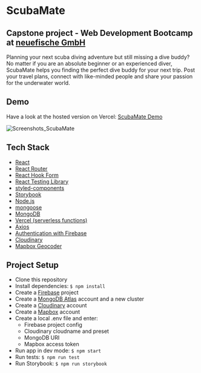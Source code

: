 # ScubaMate

## Capstone project - Web Development Bootcamp at [neuefische GmbH](https://www.neuefische.de)

Planning your next scuba diving adventure but still missing a dive buddy?  
No matter if you are an absolute beginner or an experienced diver, ScubaMate helps you finding the perfect dive buddy for your next trip. Post your travel plans, connect with like-minded people and share your passion for the underwater world.

## Demo

Have a look at the hosted version on Vercel: [ScubaMate Demo](https://capstone-project-ahohnsen.vercel.app/)


![Screenshots_ScubaMate](https://user-images.githubusercontent.com/94636438/161307598-1471ff96-1ebe-4aba-975c-a744829e4dbb.jpg)


## Tech Stack

- [React](https://reactjs.org)
- [React Router](https://reactrouter.com)
- [React Hook Form](https://react-hook-form.com)
- [React Testing Library](https://testing-library.com)
- [styled-components](https://www.styled-components.com)
- [Storybook](https://storybook.js.org)
- [Node.js](https://nodejs.org)
- [mongoose](https://mongoosejs.com/)
- [MongoDB](https://cloud.mongodb.com)
- [Vercel (serverless functions)](https://vercel.com/)
- [Axios](https://www.npmjs.com/package/axios)
- [Authentication with Firebase](https://firebase.google.com/firebase/authentication)
- [Cloudinary](https://cloudinary.com)
- [Mapbox Geocoder](https://www.mapbox.com/)

## Project Setup

- Clone this repository
- Install dependencies: `$ npm install`
- Create a [Firebase](https://firebase.google.com/firebase/authentication) project
- Create a [MongoDB Atlas](https://cloud.mongodb.com) account and a new cluster
- Create a [Cloudinary](https://cloudinary.com) account
- Create a [Mapbox](https://www.mapbox.com/) account
- Create a local .env file and enter:
  - Firebase project config
  - Cloudinary cloudname and preset
  - MongoDB URI
  - Mapbox access token
- Run app in dev mode: `$ npm start`
- Run tests: `$ npm run test`
- Run Storybook: `$ npm run storybook`
